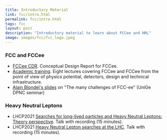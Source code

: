 ```yaml
---
title: Introductory Material
link: fcc/intro.html
permalink: fcc/intro.html
tags: fcc
layout: post
description: "Introductory material to learn about FCCee and HNL"
image: images/fcc/fcc_logo.jpeg
---
```


### FCC and FCCee
- [FCCee CDR](https://cds.cern.ch/record/2651299?ln=en). Conceptual Design Report for FCCee. 
- [Academic training](https://fcc.web.cern.ch/Pages/news/FCC-Academic-Training.aspx). Eight lectures covering FCCee and FCCee from the point of view of physics potential, detectors, design and technical infrastructure.
- [Alain Blondel's slides](https://www.unige.ch/dpnc/en/events/events/all-future-and-past-seminars/) on "The many challenges of FCC-ee" (UniGe DPNC seminar)

### Heavy Neutral Leptons
- LHCP2021 [Searches for long-lived particles and Heavy Neutral Leptons: Theory perspective](https://indico.cern.ch/event/905399/timetable/?view=standard#287-searches-for-long-lived-pa). Talk with recording (15 minutes). 
- LHCP2021 [Heavy Neutral Lepton searches at the LHC](https://indico.cern.ch/event/905399/timetable/?view=standard#283-heavy-neutral-lepton-searc). Talk with recording (15 minutes).



